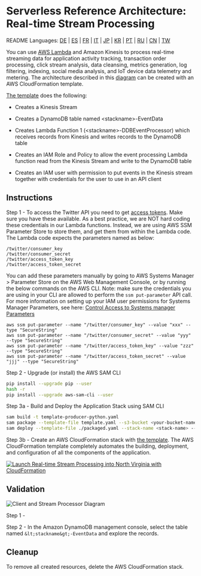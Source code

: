 # Serverless Reference Architecture: Real-time Stream Processing
README Languages:  [DE](README/README-DE.md) | [ES](README/README-ES.md) | [FR](README/README-FR.md) | [IT](README/README-IT.md) | [JP](README/README-JP.md) | [KR](README/README-KR.md) |
[PT](README/README-PT.md) | [RU](README/README-RU.md) |
[CN](README/README-CN.md) | [TW](README/README-TW.md)

You can use [AWS Lambda](http://aws.amazon.com/lambda/) and Amazon Kinesis to process real-time streaming data for application activity tracking, transaction order processing, click stream analysis, data cleansing, metrics generation, log filtering, indexing, social media analysis, and IoT device data telemetry and metering. The architecture described in this [diagram](https://s3.amazonaws.com/awslambda-reference-architectures/stream-processing/lambda-refarch-streamprocessing.pdf) can be created with an AWS CloudFormation template.

[The template](https://s3.amazonaws.com/awslambda-reference-architectures/stream-processing/template.yaml)
does the following:

-   Creates a Kinesis Stream

-   Creates a DynamoDB table named &lt;stackname&gt;-EventData

-   Creates Lambda Function 1 (&lt;stackname&gt;-DDBEventProcessor)
    which receives records from Kinesis and writes records to the
    DynamoDB table

-   Creates an IAM Role and Policy to allow the event processing Lambda
    function read from the Kinesis Stream and write to the DynamoDB table

-   Creates an IAM user with permission to put events in the Kinesis stream
    together with credentials for the user to use in an API client

## Instructions

Step 1 - To access the Twitter API you need to get [access tokens](https://dev.twitter.com/oauth/overview/application-owner-access-tokens). Make sure you have these available. As a best practice, we are NOT hard coding these credentials in our Lambda functions. Instead, we are using AWS SSM Parameter Store to store them, and get them from within the Lambda code. The Lambda code expects the parameters named as below:

```
/twitter/consumer_key
/twitter/consumer_secret
/twitter/access_token_key
/twitter/access_token_secret
```

You can add these parameters manually by going to AWS Systems Manager > Parameter Store on the AWS Web Management Console, or by running the below commands on the AWS CLI. Note: make sure the credentials you are using in your CLI are allowed to perform the `ssm put-parameter` API call. For more information on setting up your IAM user permissions for Systems Manager Parameters, see here: [Control Access to Systems manager Parameters](https://docs.aws.amazon.com/systems-manager/latest/userguide/sysman-paramstore-access.html)

```
aws ssm put-parameter --name "/twitter/consumer_key" --value "xxx" --type "SecureString"
aws ssm put-parameter --name "/twitter/consumer_secret" --value "yyy" --type "SecureString"
aws ssm put-parameter --name "/twitter/access_token_key" --value "zzz" --type "SecureString"
aws ssm put-parameter --name "/twitter/access_token_secret" --value "jjj" --type "SecureString"
```

Step 2 - Upgrade (or install) the AWS SAM CLI

```bash 
pip install --upgrade pip --user
hash -r
pip install --upgrade aws-sam-cli --user
```

Step 3a - Build and Deploy the Application Stack using SAM CLI

```bash
sam build -t template-producer-python.yaml
sam package --template-file template.yaml --s3-bucket <your-bucket-name> --output-template-file packaged.yaml --region us-east-1
sam deploy --template-file ./packaged.yaml --stack-name <stack-name> --capabilities CAPABILITY_IAM CAPABILITY_NAMED_IAM CAPABILITY_AUTO_EXPAND
```

Step 3b -  Create an AWS CloudFormation stack with [the
template](https://s3.amazonaws.com/awslambda-reference-architectures/stream-processing/template.yaml). The AWS CloudFormation template completely automates the building, deployment, and configuration of all the components of the application.

[![Launch Real-time Stream Processing into North Virginia with CloudFormation](http://docs.aws.amazon.com/AWSCloudFormation/latest/UserGuide/images/cloudformation-launch-stack-button.png)](https://console.aws.amazon.com/cloudformation/home?region=us-east-1#/stacks/new?stackName=lambda-refarch-streamprocessing&templateURL=https://s3.amazonaws.com/awslambda-reference-architectures/stream-processing/template.yaml)

## Validation

![Client and Stream Processor Diagram](images/streamprocessing-diagram.png)

Step 1 - 

Step 2 - In the Amazon DynamoDB management console, select the table named `&lt;stackname&gt;-EventData` and explore the records.

## Cleanup

To remove all created resources, delete the AWS CloudFormation stack.